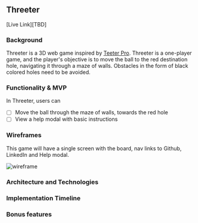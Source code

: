 ## Threeter

[Live Link][TBD]

### Background

Threeter is a 3D web game inspired by [Teeter Pro](https://play.google.com/store/apps/details?id=pl.surix.teeterpro&hl=en). Threeter is a one-player game, and the player's objective is to move the ball to the red destination hole, navigating it through a maze of walls. Obstacles in the form of black colored holes need to be avoided.

### Functionality & MVP

In Threeter, users can
- [ ] Move the ball through the maze of walls, towards the red hole
- [ ] View a help modal with basic instructions

### Wireframes

This game will have a single screen with the board, nav links to Github, LinkedIn and Help modal.

![wireframe](docs/wireframes/threeter.png)

### Architecture and Technologies

### Implementation Timeline

### Bonus features
